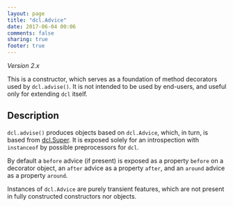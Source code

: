 ```yaml
---
layout: page
title: "dcl.Advice"
date: 2017-06-04 00:06
comments: false
sharing: true
footer: true
---
```


*Version 2.x*

This is a constructor, which serves as a foundation of method decorators used by `dcl.advise()`.
It is not intended to be used by end-users, and useful only for extending `dcl` itself.

## Description

`dcl.advise()` produces objects based on `dcl.Advice`, which, in turn, is based from [dcl.Super](/2.x/docs/dcl_js/super/).
It is exposed solely for an introspection with `instanceof` by possible preprocessors for `dcl`.

By default a `before` advice (if present) is exposed as a property `before` on a decorator object, an `after` advice as
a property `after`, and an `around` advice as a property `around`.

Instances of `dcl.Advice` are purely transient features, which are not present in fully constructed constructors nor objects.
